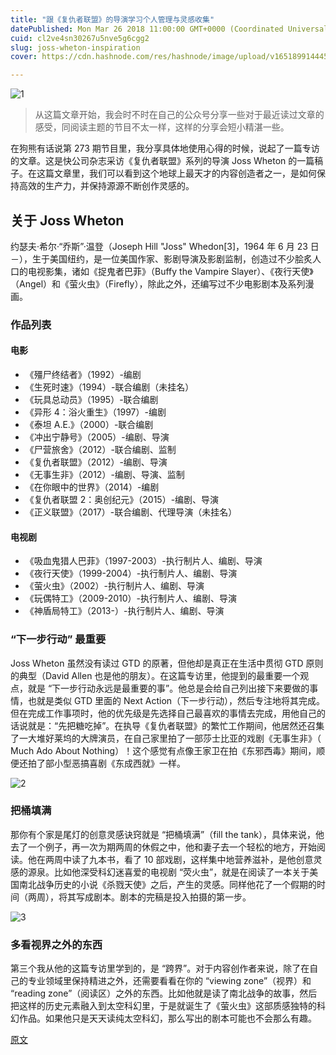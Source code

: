 ```yaml
---
title: "跟《复仇者联盟》的导演学习个人管理与灵感收集"
datePublished: Mon Mar 26 2018 11:00:00 GMT+0000 (Coordinated Universal Time)
cuid: cl2ve4sn30267u5nve5g6cgg2
slug: joss-wheton-inspiration
cover: https://cdn.hashnode.com/res/hashnode/image/upload/v1651899144456/CEKLvcaC_.webp

---
```


![1](https://images.fastcompany.net/image/upload/w_1153,ar_16:9,c_fill,g_auto,f_auto,q_auto,fl_lossy/fc/1683167-poster-inline-5-joss-whedon-on-how-to-be-prolific.jpg)

> 从这篇文章开始，我会时不时在自己的公众号分享一些对于最近读过文章的感受，同阅读主题的节目不太一样，这样的分享会短小精湛一些。

在狗熊有话说第 273 期节目里，我分享具体地使用心得的时候，说起了一篇专访的文章。这是快公司杂志采访《复仇者联盟》系列的导演 Joss Wheton 的一篇稿子。在这篇文章里，我们可以看到这个地球上最天才的内容创造者之一，是如何保持高效的生产力，并保持源源不断创作灵感的。

## 关于 Joss Wheton

约瑟夫·希尔·“乔斯”·温登（Joseph Hill "Joss" Whedon[3]，1964 年 6 月 23 日－），生于美国纽约，是一位美国作家、影剧导演及影剧监制，创造过不少脍炙人口的电视影集，诸如《捉鬼者巴菲》（Buffy the Vampire Slayer）、《夜行天使》（Angel）和《萤火虫》（Firefly），除此之外，还编写过不少电影剧本及系列漫画。

### 作品列表
#### 电影

* 《殭尸终结者》（1992）-编剧
* 《生死时速》（1994）-联合编剧（未挂名）
* 《玩具总动员》（1995）-联合编剧
* 《异形 4：浴火重生》（1997）-编剧
* 《泰坦 A.E.》（2000）-联合编剧
* 《冲出宁静号》（2005）-编剧、导演
* 《尸营旅舍》（2012）-联合编剧、监制
* 《复仇者联盟》（2012）-编剧、导演
* 《无事生非》（2012）-编剧、导演、监制
* 《在你眼中的世界》（2014）-编剧
* 《复仇者联盟 2：奥创纪元》（2015）-编剧、导演
* 《正义联盟》（2017）-联合编剧、代理导演（未挂名）

#### 电视剧
* 《吸血鬼猎人巴菲》（1997-2003）-执行制片人、编剧、导演
* 《夜行天使》（1999-2004）-执行制片人、编剧、导演
* 《萤火虫》（2002）-执行制片人、编剧、导演
* 《玩偶特工》（2009-2010）-执行制片人、编剧、导演
* 《神盾局特工》（2013-）-执行制片人、编剧、导演


### “下一步行动” 最重要

Joss Wheton 虽然没有读过 GTD 的原著，但他却是真正在生活中贯彻 GTD 原则的典型（David Allen 也是他的朋友）。在这篇专访里，他提到的最重要一个观点，就是 “下一步行动永远是最重要的事”。他总是会给自己列出接下来要做的事情，也就是类似 GTD 里面的 Next Action（下一步行动），然后专注地将其完成。但在完成工作事项时，他的优先级是先选择自己最喜欢的事情去完成，用他自己的话说就是：“先把糖吃掉”。在执导《复仇者联盟》的繁忙工作期间，他居然还召集了一大堆好莱坞的大牌演员，在自己家里拍了一部莎士比亚的戏剧《无事生非》（ Much Ado About Nothing）！这个感觉有点像王家卫在拍《东邪西毒》期间，顺便还拍了部小型恶搞喜剧《东成西就》一样。

![2](https://images.fastcompany.net/image/upload/w_596,c_limit,q_auto:best,f_auto,fl_lossy/fc/1683167-inline-inline-6-joss-whedon-on-how-to-be-prolific.jpg)

### 把桶填满

那你有个家是尾灯的创意灵感诀窍就是 “把桶填满”（fill the tank），具体来说，他去了一个例子，再一次为期两周的休假之中，他和妻子去一个轻松的地方，开始阅读。他在两周中读了九本书，看了 10 部戏剧，这样集中地营养滋补，是他创意灵感的源泉。比如他深受科幻迷喜爱的电视剧 “荧火虫”，就是在阅读了一本关于美国南北战争历史的小说《杀戮天使》之后，产生的灵感。同样他花了一个假期的时间（两周），将其写成剧本。剧本的完稿是投入拍摄的第一步。

![3](https://images.fastcompany.net/image/upload/w_596,c_limit,q_auto:best,f_auto,fl_lossy/fc/1683167-inline-inline-1-joss-whedon-on-how-to-be-prolific.jpg)

### 多看视界之外的东西

第三个我从他的这篇专访里学到的，是 “跨界”。对于内容创作者来说，除了在自己的专业领域里保持精进之外，还需要看看在你的 “viewing zone”（视界）和 “reading zone”（阅读区）之外的东西。比如他就是读了南北战争的故事，然后把这样的历史元素融入到太空科幻里，于是就诞生了《萤火虫》这部质感独特的科幻作品。如果他只是天天读纯太空科幻，那么写出的剧本可能也不会那么有趣。

[原文](https://www.fastcompany.com/1683167/how-to-be-prolific-guidelines-for-getting-it-done-from-joss-whedon)


